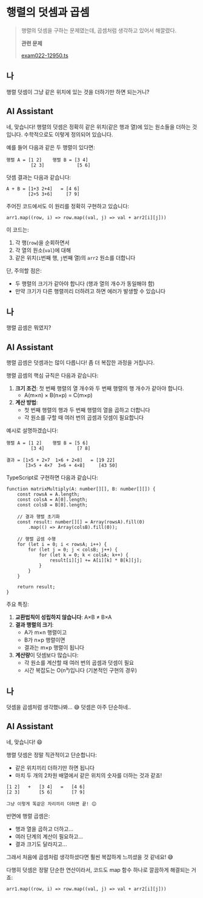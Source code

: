 # 행렬의 덧셈과 곱셈

> 행렬의 덧셈을 구하는 문제였는데, 곱셈처럼 생각하고 있어서 해깔렸다. 
>
> **관련 문제**
>
> [exam022-12950.ts](../src/ts/lv_1/exam022-12950.ts)



## 나

행렬 덧셈이 그냥 같은 위치에 있는 것을 더하기만 하면 되는거니?

## AI Assistant

네, 맞습니다! 행렬의 덧셈은 정확히 같은 위치(같은 행과 열)에 있는 원소들을 더하는 것입니다. 수학적으로도 이렇게 정의되어 있습니다.

예를 들어 다음과 같은 두 행렬이 있다면:

```
행렬 A = [1 2]    행렬 B = [3 4]
         [2 3]            [5 6]
```

덧셈 결과는 다음과 같습니다:

```
A + B = [1+3 2+4]   = [4 6]
        [2+5 3+6]     [7 9]
```

주어진 코드에서도 이 원리를 정확히 구현하고 있습니다:

```
arr1.map((row, i) => row.map((val, j) => val + arr2[i][j]))
```

이 코드는:

1. 각 행(`row`)을 순회하면서
2. 각 열의 원소(`val`)에 대해
3. 같은 위치(`i`번째 행, `j`번째 열)의 `arr2` 원소를 더합니다

단, 주의할 점은:

- 두 행렬의 크기가 같아야 합니다 (행과 열의 개수가 동일해야 함)
- 만약 크기가 다른 행렬끼리 더하려고 하면 에러가 발생할 수 있습니다

## 나

행렬 곱셈은 뭐였지?

## AI Assistant

행렬 곱셈은 덧셈과는 많이 다릅니다! 좀 더 복잡한 과정을 거칩니다.

행렬 곱셈의 핵심 규칙은 다음과 같습니다:

1. **크기 조건**: 첫 번째 행렬의 열 개수와 두 번째 행렬의 행 개수가 같아야 합니다.
   - A(m×n) × B(n×p) = C(m×p)
2. **계산 방법**: 
   - 첫 번째 행렬의 행과 두 번째 행렬의 열을 곱하고 더합니다
   - 각 원소를 구할 때 여러 번의 곱셈과 덧셈이 필요합니다

예시로 설명하겠습니다:

```
행렬 A = [1 2]    행렬 B = [5 6]
         [3 4]            [7 8]

결과 = [1×5 + 2×7  1×6 + 2×8]   = [19 22]
       [3×5 + 4×7  3×6 + 4×8]     [43 50]
```

TypeScript로 구현하면 다음과 같습니다:

```
function matrixMultiply(A: number[][], B: number[][]) {
    const rowsA = A.length;
    const colsA = A[0].length;
    const colsB = B[0].length;
    
    // 결과 행렬 초기화
    const result: number[][] = Array(rowsA).fill(0)
        .map(() => Array(colsB).fill(0));
    
    // 행렬 곱셈 수행
    for (let i = 0; i < rowsA; i++) {
        for (let j = 0; j < colsB; j++) {
            for (let k = 0; k < colsA; k++) {
                result[i][j] += A[i][k] * B[k][j];
            }
        }
    }
    
    return result;
}
```

주요 특징:

1. **교환법칙이 성립하지 않습니다**: A×B ≠ B×A
2. **결과 행렬의 크기**:
   - A가 m×n 행렬이고
   - B가 n×p 행렬이면
   - 결과는 m×p 행렬이 됩니다
3. **계산량**이 덧셈보다 많습니다:
   - 각 원소를 계산할 때 여러 번의 곱셈과 덧셈이 필요
   - 시간 복잡도는 O(n³)입니다 (기본적인 구현의 경우)

## 나

덧셈을 곱셈처럼 생각했나봐... 😅 덧셈은 아주 단순하네..

## AI Assistant

네, 맞습니다! 😄

행렬 덧셈은 정말 직관적이고 단순합니다:

- 같은 위치끼리 더하기만 하면 됩니다
- 마치 두 개의 2차원 배열에서 같은 위치의 숫자를 더하는 것과 같죠!

```
[1 2]   +   [3 4]   =   [4 6]
[2 3]       [5 6]       [7 9]

그냥 이렇게 똑같은 자리끼리 더하면 끝! 😊
```

반면에 행렬 곱셈은:

- 행과 열을 곱하고 더하고...
- 여러 단계의 계산이 필요하고...
- 결과 크기도 달라지고...

그래서 처음에 곱셈처럼 생각하셨다면 훨씬 복잡하게 느끼셨을 것 같네요! 😅

다행히 덧셈은 정말 단순한 연산이라서, 코드도 map 함수 하나로 깔끔하게 해결되는 거죠:

```
arr1.map((row, i) => row.map((val, j) => val + arr2[i][j]))
```
